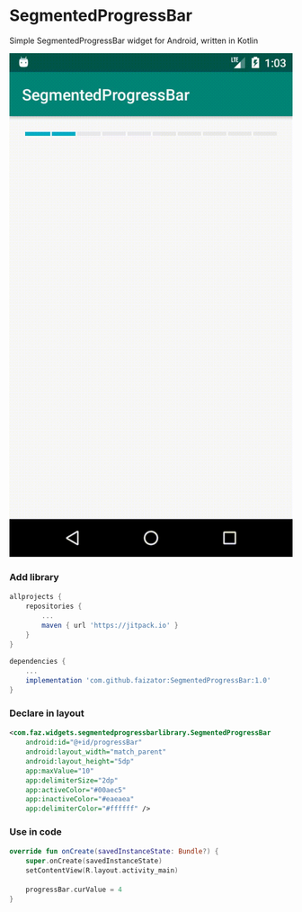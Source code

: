# SegmentedProgressBar
Simple SegmentedProgressBar widget for Android, written in Kotlin

![](/gifs/progressBar.gif)

### Add library

```groovy
allprojects {
    repositories {
        ...
        maven { url 'https://jitpack.io' }
    }
}
```

```groovy
dependencies {
    ...
    implementation 'com.github.faizator:SegmentedProgressBar:1.0'
}
```

### Declare in layout

```xml
<com.faz.widgets.segmentedprogressbarlibrary.SegmentedProgressBar
    android:id="@+id/progressBar"
    android:layout_width="match_parent"
    android:layout_height="5dp"
    app:maxValue="10"
    app:delimiterSize="2dp"
    app:activeColor="#00aec5"
    app:inactiveColor="#eaeaea"
    app:delimiterColor="#ffffff" />
```

### Use in code

```kotlin
override fun onCreate(savedInstanceState: Bundle?) {
    super.onCreate(savedInstanceState)
    setContentView(R.layout.activity_main)

    progressBar.curValue = 4
}
```
